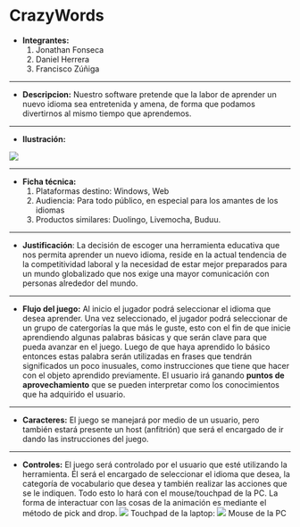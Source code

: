 # CrazyWords

- **Integrantes:**
	1. Jonathan Fonseca
	2. Daniel Herrera
	3. Francisco Zúñiga

- - -

- **Descripcion:** Nuestro software pretende que la labor de aprender un nuevo idioma sea entretenida y amena, de forma que podamos divertirnos al mismo tiempo que aprendemos. 

- - -
- **Ilustración:**

![](http://www.subeimagenes.com/img/everybody2-885068.jpg)

- - -

- **Ficha técnica:**
	1. Plataformas destino: Windows, Web
    2. Audiencia: Para todo público, en especial para los amantes de los idiomas
    3. Productos similares: Duolingo, Livemocha, Buduu.

- - -

- **Justificación**: La decisión de escoger una herramienta educativa que nos permita aprender un nuevo idioma, reside en la actual tendencia de la competitividad laboral y la necesidad de estar mejor preparados para un mundo globalizado que nos exige una mayor comunicación con personas alrededor del mundo. 

- - -

- **Flujo del juego:** Al inicio el jugador podrá seleccionar el idioma que desea aprender. Una vez seleccionado, el jugador podrá seleccionar de un grupo de catergorías la que más le guste, esto con el fin de que inicie aprendiendo algunas palabras básicas y que serán clave para que pueda avanzar en el juego. Luego de que haya aprendido lo básico entonces estas palabra serán utilizadas en frases que tendrán significados un poco inusuales, como instrucciones que tiene que hacer con el objeto aprendido previamente. El usuario irá ganando **puntos de aprovechamiento** que se pueden interpretar como los conocimientos que ha adquirido el usuario.

- - -
- **Caracteres:** El juego se manejará por medio de un usuario, pero también estará presente un host (anfitrión) que será el encargado de ir dando las instrucciones del juego.

- - -

- **Controles:** El juego será controlado por el usuario que esté utilizando la herramienta. Él será el encargado de seleccionar el idioma que desea, la categoría de vocabulario que desea y también realizar las acciones que se le indiquen. Todo esto lo hará con el mouse/touchpad de la PC. La forma de interactuar con las cosas de la animación es mediante el método de pick and drop.
![](http://www.digitaltrends.com/wp-content/uploads/2012/05/alienware-m14x-review-laptop-touchpad.jpg)
Touchpad de la laptop:
![](http://www.datocurioso.net/wp-content/uploads/2011/11/811computer_mouse.jpg)
Mouse de la PC
